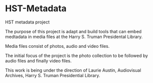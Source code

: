 # HST-Metadata
HST metadata project

The purpose of this project is adapt and build tools that can embed medtadata in media files at the Harry S. Truman Presidental Library.

Media files consist of photos, audio and video files. 

The initial focus of the project is the photo collection to be followed by audio files and finally video files. 

This work is being under the direction of Laurie Austin, Audiovisual Archives, Harry S. Truman Presidential Library.
